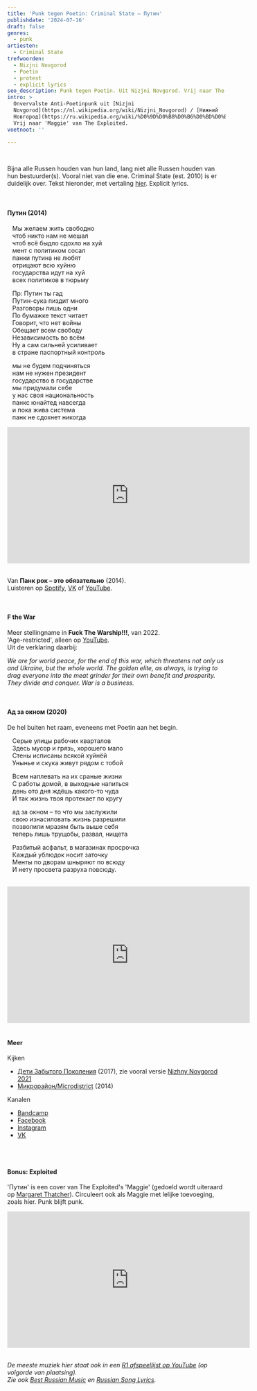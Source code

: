 ```yaml
---
title: 'Punk tegen Poetin: Criminal State – Путин'
publishdate: '2024-07-16'
draft: false
genres:
  - punk
artiesten:
  - Criminal State
trefwoorden:
  - Nizjni Novgorod
  - Poetin
  - protest
  - explicit lyrics
seo_description: Punk tegen Poetin. Uit Nizjni Novgorod. Vrij naar The Exploited.
intro: >
  Onvervalste Anti-Poetinpunk uit [Nizjni
  Novgorod](https://nl.wikipedia.org/wiki/Nizjni_Novgorod) / [Нижний
  Новгород](https://ru.wikipedia.org/wiki/%D0%9D%D0%B8%D0%B6%D0%BD%D0%B8%D0%B9_%D0%9D%D0%BE%D0%B2%D0%B3%D0%BE%D1%80%D0%BE%D0%B4).
  Vrij naar 'Maggie' van The Exploited.
voetnoot: ''

---
```


<br/>

Bijna alle Russen houden van hun land, lang niet alle Russen houden van hun bestuurder(s). Vooral niet van die ene. Criminal State (est. 2010) is er duidelijk over. Tekst hieronder, met vertaling [hier](https://rus-songs.ru/tekst-pesni-criminal-state-putin-perevod-slova/). Explicit lyrics.

<br/>


#### Путин (2014)

&nbsp;&nbsp; Мы желаем жить свободно<br/>
&nbsp;&nbsp; чтоб никто нам не мешал<br/>
&nbsp;&nbsp; чтоб всё быдло сдохло на хуй<br/>
&nbsp;&nbsp; мент с политиком сосал<br/>
&nbsp;&nbsp; панки путина не любят<br/>
&nbsp;&nbsp; отрицают всю хуйню<br/>
&nbsp;&nbsp; государства идут на хуй<br/>
&nbsp;&nbsp; всех политиков в тюрьму<br/>


&nbsp;&nbsp; Пр: Путин ты гад<br/>
&nbsp;&nbsp; Путин-сука пиздит много<br/>
&nbsp;&nbsp; Разговоры лишь одни<br/>
&nbsp;&nbsp; По бумажке текст читает<br/>
&nbsp;&nbsp; Говорит, что нет войны<br/>
&nbsp;&nbsp; Обещает всем свободу<br/>
&nbsp;&nbsp; Независимость во всём<br/>
&nbsp;&nbsp; Ну а сам сильней усиливает<br/>
&nbsp;&nbsp; в стране паспортный контроль<br/>


&nbsp;&nbsp; мы не будем подчиняться<br/>
&nbsp;&nbsp; нам не нужен президент<br/>
&nbsp;&nbsp; государство в государстве<br/>
&nbsp;&nbsp; мы придумали себе<br/>
&nbsp;&nbsp; у нас своя национальность<br/>
&nbsp;&nbsp; панкс юнайтед навсегда<br/>
&nbsp;&nbsp; и пока жива система<br/>
&nbsp;&nbsp; панк не сдохнет никогда



<iframe width="560" height="315" src="https://www.youtube.com/embed/xu1IeLLvx8A" frameborder="0" allow="accelerometer; autoplay; encrypted-media; gyroscope; picture-in-picture" allowfullscreen></iframe>

<br/>
<br/>


Van **Панк рок – это обязательно** (2014).<br/> 
Luisteren op [Spotify](https://open.spotify.com/album/5J0pC1j5tXJoGPLBtl0k5o), [VK](https://vk.com/music/playlist/-164576745_263_35b89f9e517d440766) of [YouTube](https://youtube.com/playlist?list=OLAK5uy_mcMYQE0WBAayxOIt5yylApIvDup2hsUjM&si=v8N0gtGL02PksDmm).

<br/>


#### F the War

Meer stellingname in **Fuck The Warship!!!**, van 2022.  <br/>
'Age-restricted', alleen op [YouTube](https://youtu.be/hNWV758XGvY?si=GM0DrEv49L-MHgMR). <br/>
Uit de verklaring daarbij:

*We are for world peace, for the end of this war, which threatens not only us and Ukraine, but the whole world. The golden elite, as always, is trying to drag everyone into the meat grinder for their own benefit and prosperity. They divide and conquer. War is a business.* <br/>

<br/>

#### Ад за окном (2020)

De hel buiten het raam, eveneens met Poetin aan het begin. 


&nbsp;&nbsp; Серые улицы рабочих кварталов<br/>
&nbsp;&nbsp; Здесь мусор и грязь, хорошего мало<br/>
&nbsp;&nbsp; Стены исписаны всякой хуйнёй<br/>
&nbsp;&nbsp; Унынье и скука живут рядом с тобой<br/>


&nbsp;&nbsp; Всем наплевать на их сраные жизни<br/>
&nbsp;&nbsp; С работы домой, в выходные напиться<br/>
&nbsp;&nbsp; день ото дня ждёшь какого-то чуда<br/>
&nbsp;&nbsp; И так жизнь твоя протекает по кругу<br/>


&nbsp;&nbsp; ад за окном – то что мы заслужили<br/>
&nbsp;&nbsp; свою изнасиловать жизнь разрешили<br/>
&nbsp;&nbsp; позволили мразям быть выше себя<br/>
&nbsp;&nbsp; теперь лишь трущобы, развал, нищета<br/>


&nbsp;&nbsp; Разбитый асфальт, в магазинах просрочка<br/>
&nbsp;&nbsp; Каждый ублюдок носит заточку<br/>
&nbsp;&nbsp; Менты по дворам шныряют по всюду<br/>
&nbsp;&nbsp; И нету просвета разруха повсюду. 

<br/>


<iframe width="560" height="315" src="https://www.youtube.com/embed/ShGEdMRq2zk?si=1YgMYfrPc1Oi1GFk" title="YouTube video player" frameborder="0" allow="accelerometer; autoplay; clipboard-write; encrypted-media; gyroscope; picture-in-picture; web-share" referrerpolicy="strict-origin-when-cross-origin" allowfullscreen></iframe>


<br/>
<br/>



#### Meer


Kijken

-  [Дети Забытого Поколения](https://youtu.be/PUv3oGhrjmo?si=d9T9cHR7KiL4Ui_G) (2017), zie vooral versie [Nizhny Novgorod 2021](https://youtu.be/E6i9ej6Cb1g?si=aPB2VIYVeZcH6EF6)
-  [Микрорайон/Microdistrict](https://youtu.be/3WsYX_IJmD0?si=d0_23rU0PGBre8ZU) (2014)


Kanalen

- [Bandcamp](https://criminalstatepunk.bandcamp.com/)
- [Facebook](https://www.facebook.com/criminalstatepunk/)
- [Instagram](https://www.instagram.com/criminal_state/)
- [VK](https://vk.com/criminalstate)


<br/>
<br/>

#### Bonus: Exploited

'Путин' is een cover van The Exploited's 'Maggie' (gedoeld wordt uiteraard op [Margaret Thatcher](https://en.wikipedia.org/wiki/Margaret_Thatcher)). Circuleert ook als Maggie met lelijke toevoeging, zoals hier. Punk blijft punk.

<iframe width="560" height="315" src="https://www.youtube.com/embed/EwnkFlVRCZc?si=7Imuqhy2AvkdbxP4" title="YouTube video player" frameborder="0" allow="accelerometer; autoplay; clipboard-write; encrypted-media; gyroscope; picture-in-picture; web-share" referrerpolicy="strict-origin-when-cross-origin" allowfullscreen></iframe>


<br/>
<br/>





*De meeste muziek hier staat ook in een [R1 afspeellijst op YouTube](https://www.youtube.com/playlist?list=PLeE-zqOrSLhxfIpK2vuUJNCKSzyVBi0yM) (op volgorde van plaatsing). <br/>
Zie ook [Best Russian Music](https://www.youtube.com/playlist?list=PLeE-zqOrSLhxTFYDvlwUu4hYby9DojwoD) en [Russian Song Lyrics](https://www.youtube.com/playlist?list=PLeE-zqOrSLhzkRCATzT8__oNifBChVHGK).*


